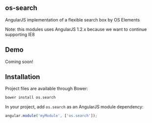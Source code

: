 ## os-search
AngularJS implementation of a flexible search box by OS Elements

Note: this modules uses AngularJS 1.2.x because we want to continue supporting IE8

## Demo
Coming soon!

## Installation
Project files are available through Bower:
```bash
bower install os.search
```

In your project, add `os.search` as an AngularJS module dependency:
```javascript
angular.module('myModule', ['os.search']);
```